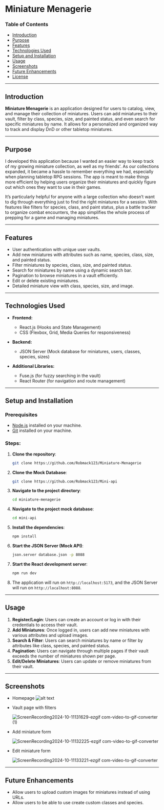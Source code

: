 # **Miniature Menagerie**

### **Table of Contents**

- [Introduction](#introduction)
- [Purpose](#purpose)
- [Features](#features)
- [Technologies Used](#technologies-used)
- [Setup and Installation](#setup-and-installation)
- [Usage](#usage)
- [Screenshots](#screenshots)
- [Future Enhancements](#future-enhancements)
- [License](#license)

---

## **Introduction**

**Miniature Menagerie** is an application designed for users to catalog, view, and manage their collection of miniatures. Users can add miniatures to their vault, filter by class, species, size, and painted status, and even search for specific miniatures by name. It allows for a personalized and organized way to track and display DnD or other tabletop miniatures.

---

## **Purpose**

I developed this application because I wanted an easier way to keep track of my growing miniature collection, as well as my friends'. As our collections expanded, it became a hassle to remember everything we had, especially when planning tabletop RPG sessions. The app is meant to make things more efficient by helping users organize their miniatures and quickly figure out which ones they want to use in their games.

It’s particularly helpful for anyone with a large collection who doesn’t want to dig through everything just to find the right miniatures for a session. With features like filters for species, class, and paint status, plus a battle tracker to organize combat encounters, the app simplifies the whole process of prepping for a game and managing miniatures.

---

## **Features**

- User authentication with unique user vaults.
- Add new miniatures with attributes such as name, species, class, size, and painted status.
- Filter miniatures by species, class, size, and painted status.
- Search for miniatures by name using a dynamic search bar.
- Pagination to browse miniatures in a vault efficiently.
- Edit or delete existing miniatures.
- Detailed miniature view with class, species, size, and image.

---

## **Technologies Used**

- **Frontend:**

  - React.js (Hooks and State Management)
  - CSS (Flexbox, Grid, Media Queries for responsiveness)

- **Backend:**

  - JSON Server (Mock database for miniatures, users, classes, species, sizes)

- **Additional Libraries:**
  - Fuse.js (for fuzzy searching in the vault)
  - React Router (for navigation and route management)

---

## **Setup and Installation**

### **Prerequisites**

- [Node.js](https://nodejs.org/) installed on your machine.
- [Git](https://git-scm.com/) installed on your machine.

### **Steps:**

1. **Clone the repository**:

   ```bash
   git clone https://github.com/Robmack123/Miniature-Menagerie
   ```

2. **Clone the Mock Database**:

   ```bash
   git clone https://github.com/Robmack123/Mini-api
   ```

3. **Navigate to the project directory**:

   ```bash
   cd miniature-menagerie
   ```

4. **Navigate to the project mock database**:

   ```bash
   cd mini-api
   ```

5. **Install the dependencies**:

   ```bash
   npm install
   ```

6. **Start the JSON Server (Mock API)**:

   ```bash
   json.server database.json -p 8088
   ```

7. **Start the React development server**:

   ```bash
   npm run dev
   ```

8. The application will run on `http://localhost:5173`, and the JSON Server will run on `http://localhost:8088`.

---

## **Usage**

1. **Register/Login**: Users can create an account or log in with their credentials to access their vault.
2. **Add Miniatures**: Once logged in, users can add new miniatures with various attributes and upload images.
3. **Search & Filter**: Users can search miniatures by name or filter by attributes like class, species, and painted status.
4. **Pagination**: Users can navigate through multiple pages if their vault exceeds the number of miniatures shown per page.
5. **Edit/Delete Miniatures**: Users can update or remove miniatures from their vault.

---

## **Screenshots**

- Homepage
  ![alt text](image.png)
- Vault page with filters

   ![ScreenRecording2024-10-11131629-ezgif com-video-to-gif-converter (1)](https://github.com/user-attachments/assets/9c450f3e-3676-46d2-9bf7-7dd6dda6ed45)

- Add miniature form

   ![ScreenRecording2024-10-11132225-ezgif com-video-to-gif-converter](https://github.com/user-attachments/assets/ff9023b8-be2c-41b6-a198-acac8eecdff5)

- Edit miniature form
  
   
   ![ScreenRecording2024-10-11133221-ezgif com-video-to-gif-converter](https://github.com/user-attachments/assets/66d13aac-6fc5-4e86-8138-636f2b590c34)


---

## **Future Enhancements**

- Allow users to upload custom images for miniatures instead of using URLs.
- Allow users to be able to use create custom classes and species.

